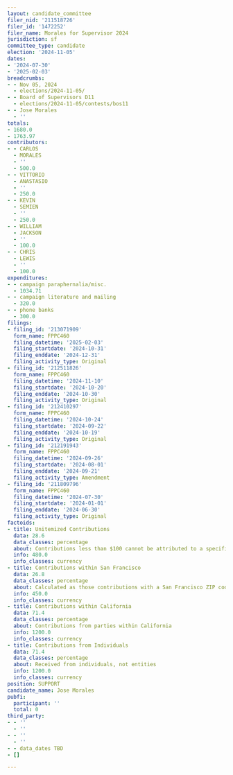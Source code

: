 ```yaml
---
layout: candidate_committee
filer_nid: '211518726'
filer_id: '1472252'
filer_name: Morales for Supervisor 2024
jurisdiction: sf
committee_type: candidate
election: '2024-11-05'
dates:
- '2024-07-30'
- '2025-02-03'
breadcrumbs:
- - Nov 05, 2024
  - elections/2024-11-05/
- - Board of Supervisors D11
  - elections/2024-11-05/contests/bos11
- - Jose Morales
  - ''
totals:
- 1680.0
- 1763.97
contributors:
- - CARLOS
  - MORALES
  - ''
  - 500.0
- - VITTORIO
  - ANASTASIO
  - ''
  - 250.0
- - KEVIN
  - SEMIEN
  - ''
  - 250.0
- - WILLIAM
  - JACKSON
  - ''
  - 100.0
- - CHRIS
  - LEWIS
  - ''
  - 100.0
expenditures:
- - campaign paraphernalia/misc.
  - 1034.71
- - campaign literature and mailing
  - 320.0
- - phone banks
  - 300.0
filings:
- filing_id: '213071909'
  form_name: FPPC460
  filing_datetime: '2025-02-03'
  filing_startdate: '2024-10-31'
  filing_enddate: '2024-12-31'
  filing_activity_type: Original
- filing_id: '212511826'
  form_name: FPPC460
  filing_datetime: '2024-11-10'
  filing_startdate: '2024-10-20'
  filing_enddate: '2024-10-30'
  filing_activity_type: Original
- filing_id: '212410297'
  form_name: FPPC460
  filing_datetime: '2024-10-24'
  filing_startdate: '2024-09-22'
  filing_enddate: '2024-10-19'
  filing_activity_type: Original
- filing_id: '212191943'
  form_name: FPPC460
  filing_datetime: '2024-09-26'
  filing_startdate: '2024-08-01'
  filing_enddate: '2024-09-21'
  filing_activity_type: Amendment
- filing_id: '211809796'
  form_name: FPPC460
  filing_datetime: '2024-07-30'
  filing_startdate: '2024-01-01'
  filing_enddate: '2024-06-30'
  filing_activity_type: Original
factoids:
- title: Unitemized Contributions
  data: 28.6
  data_classes: percentage
  about: Contributions less than $100 cannot be attributed to a specific individual
  info: 480.0
  info_classes: currency
- title: Contributions within San Francisco
  data: 26.8
  data_classes: percentage
  about: Calculated as those contributions with a San Francisco ZIP code
  info: 450.0
  info_classes: currency
- title: Contributions within California
  data: 71.4
  data_classes: percentage
  about: Contributions from parties within California
  info: 1200.0
  info_classes: currency
- title: Contributions from Individuals
  data: 71.4
  data_classes: percentage
  about: Received from individuals, not entities
  info: 1200.0
  info_classes: currency
position: SUPPORT
candidate_name: Jose Morales
pubfi:
  participant: ''
  total: 0
third_party:
- - ''
  - ''
- - ''
  - ''
- - data_dates TBD
- []

---
```


